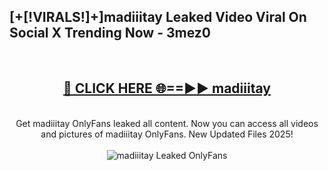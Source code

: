 <h2>[+[!VIRALS!]+]madiiitay Leaked Video Viral On Social X Trending Now - 3mez0</h2>
<br>
<div align="center">
<h2><a href="https://libra.edu.pl?madiiitay" rel="nofollow">🔴 CLICK HERE 🌐==►► madiiitay</a></h2>
<br>
Get madiiitay OnlyFans leaked all content. Now you can access all videos and pictures of madiiitay OnlyFans. New Updated Files 2025!
<br>
<br>
<a href="https://libra.edu.pl?madiiitay" rel="nofollow" data-target="animated-image.originalLink"><img src="https://i.ibb.co.com/WyWwxjT/player-gif2.gif" alt="madiiitay Leaked OnlyFans" style="max-width: 100%; display: inline-block;" data-target="animated-image.originalImage"></a>
</div>
<br>